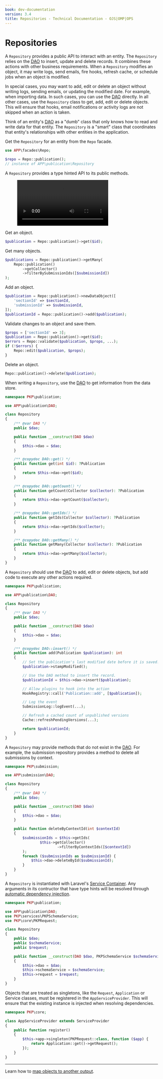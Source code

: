 ```yaml
---
book: dev-documentation
version: 3.4
title: Repositories - Technical Documentation - OJS|OMP|OPS
---
```


# Repositories

A `Repository` provides a public API to interact with an entity. The `Repository` relies on the [DAO](./architecture-daos) to insert, update and delete records. It combines these actions with other business requirements. When a `Repository` modifies an object, it may write logs, send emails, fire hooks, refresh cache, or schedule jobs when an object is modified.

In special cases, you may want to add, edit or delete an object without writing logs, sending emails, or updating the modified date. For example, when importing data. In such cases, you can use the [DAO](./architecture-daos) directly. In all other cases, use the `Repository` class to get, add, edit or delete objects. This will ensure that hooks, email notifications or activity logs are not skipped when an action is taken.

Think of an entity's [DAO](./architecture-daos) as a "dumb" class that only knows how to read and write data for that entity. The `Repository` is a "smart" class that coordinates that entity's relationships with other entities in the application.

Get the `Repository` for an entity from the `Repo` facade.

```php
use APP\facades\Repo;

$repo = Repo::publication();
// instance of APP\publication\Repository
```

A `Repository` provides a type hinted API to its public methods.

<figure class="video_container">
  <video controls="true" allowfullscreen="true">
    <source src="../img/repository.mp4" type="video/mp4">
  </video>
</figure>

Get an object.

```php
$publication = Repo::publication()->get($id);
```

Get many objects.

```php
$publications = Repo::publication()->getMany(
    Repo::publication()
        ->getCollector()
        ->filterBySubmissionIds([$submissionId])
);
```

Add an object.

```php
$publication = Repo::publication()->newDataObject([
    'sectionId' => $sectionId,
    'submissionId' => $submissionId,
]);
$publicationId = Repo::publication()->add($publication);
```

Validate changes to an object and save them.

```php
$props = ['sectionId' => 3];
$publication = Repo::publication()->get($id);
$errors = Repo::validate($publication, $props, ...);
if (!$errors) {
    Repo::edit($publication, $props);
}
```

Delete an object.

```php
Repo::publication()->delete($publication);
```

When writing a `Repository`, use the [DAO](./architecture-daos) to get information from the data store.

```php
namespace PKP\publication;

use APP\publication\DAO;

class Repository
{
    /** @var DAO */
    public $dao;

    public function __construct(DAO $dao)
    {
        $this->dao = $dao;
    }

    /** @copydoc DAO::get() */
    public function get(int $id): ?Publication
    {
        return $this->dao->get($id);
    }

    /** @copydoc DAO::getCount() */
    public function getCount(Collector $collector): ?Publication
    {
        return $this->dao->getCount($collector);
    }

    /** @copydoc DAO::getIds() */
    public function getIds(Collector $collector): ?Publication
    {
        return $this->dao->getIds($collector);
    }

    /** @copydoc DAO::getMany() */
    public function getMany(Collector $collector): ?Publication
    {
        return $this->dao->getMany($collector);
    }
}
```

A `Repository` should use the [DAO](./architecture-daos) to add, edit or delete objects, but add code to execute any other actions required.

```php
namespace PKP\publication;

use APP\publication\DAO;

class Repository
{
    /** @var DAO */
    public $dao;

    public function __construct(DAO $dao)
    {
        $this->dao = $dao;
    }

    /** @copydoc DAO::insert() */
    public function add(Publication $publication): int
    {
        // Set the publication's last modified date before it is saved.
        $publication->stampModified();

        // Use the DAO method to insert the record.
        $publicationId = $this->dao->insert($publication);

        // Allow plugins to hook into the action
        HookRegistry::call('Publication::add', [$publication]);

        // Log the event
        SubmissionLog::logEvent(...);

        // Refresh a cached count of unpublished versions
        Cache::refreshPendingVersions(...);

        return $publicationId;
    }
}
```

A `Repository` may provide methods that do not exist in the [DAO](./architecture-daos). For example, the submission repository provides a method to delete all submissions by context.

```php
namespace PKP\submission;

use APP\submission\DAO;

class Repository
{
    /** @var DAO */
    public $dao;

    public function __construct(DAO $dao)
    {
        $this->dao = $dao;
    }

    public function deleteByContextId(int $contextId)
    {
        $submissionIds = $this->getIds(
                $this->getCollector()
                        ->filterByContextIds([$contextId])
        );
        foreach ($submissionIds as $submissionId) {
            $this->dao->deleteById($submissionId);
        }
    }
}
```

A `Repository` is instantiated with Laravel's [Service Container](https://laravel.com/docs/8.x/container). Any arguments in its contructor that have type hints will be resolved through [automatic dependency injection](https://laravel.com/docs/8.x/container#automatic-injection).

```php
namespace PKP\publication;

use APP\publication\DAO;
use PKP\services\PKPSchemaService;
use PKP\core\PKPRequest;

class Repository
{
    public $dao;
    public $schemaService;
    public $request;

    public function __construct(DAO $dao, PKPSchemaService $schemaService, PKPRequest $request)
    {
        $this->dao = $dao;
        $this->schemaService = $schemaService;
        $this->request = $request;
    }
}
```

Objects that are treated as singletons, like the `Request`, `Application` or Service classes, must be registered in the `AppServiceProvider`. This will ensure that the existing instance is injected when resolving dependencies.

```php
namespace PKP\core;

class AppServiceProvider extends ServiceProvider
{
    public function register()
    {
        $this->app->singleton(PKPRequest::class, function ($app) {
            return Application::get()->getRequest();
        });
    }
}
```

---

Learn how to [map objects to another output](./architecture-maps).